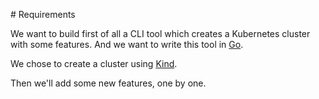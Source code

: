 # Requirements

We want to build first of all a CLI tool which creates a Kubernetes cluster with some features.
And we want to write this tool in [Go](https://golang.org).

We chose to create a cluster using [Kind](https://kind.sigs.k8s.io/docs/user/quick-start/).

Then we'll add some new features, one by one.
